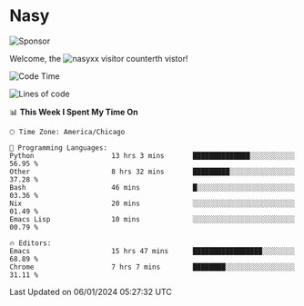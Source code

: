 # Nasy

<!--
<p align="center">
<img height="200" src="https://github-readme-stats.vercel.app/api?username=nasyxx&count_private=true&show_icons=true&theme=dracula&include_all_commits=true"/>
<img height="200" src="https://github-readme-stats.vercel.app/api/top-langs/?username=nasyxx&theme=dracula&hide=html,jupyter+notebook&count_private=true&show_icons=true"/>
</p>

  
----------------
-->

![Sponsor](https://img.shields.io/static/v1.svg?label=Sponsor&message=%E2%9D%A4&logo=GitHub&style=flat&color=pink)
 
Welcome, the ![nasyxx visitor counter](https://count.getloli.com/get/@nasyxx?theme=rule34)th vistor!
 
<!--START_SECTION:waka-->
![Code Time](http://img.shields.io/badge/Code%20Time-4%2C198%20hrs%2042%20mins-blue)

![Lines of code](https://img.shields.io/badge/From%20Hello%20World%20I%27ve%20Written-6.3%20million%20lines%20of%20code-blue)

📊 **This Week I Spent My Time On** 

```text
🕑︎ Time Zone: America/Chicago

💬 Programming Languages: 
Python                   13 hrs 3 mins       ██████████████░░░░░░░░░░░   56.95 % 
Other                    8 hrs 32 mins       █████████░░░░░░░░░░░░░░░░   37.28 % 
Bash                     46 mins             █░░░░░░░░░░░░░░░░░░░░░░░░   03.36 % 
Nix                      20 mins             ░░░░░░░░░░░░░░░░░░░░░░░░░   01.49 % 
Emacs Lisp               10 mins             ░░░░░░░░░░░░░░░░░░░░░░░░░   00.79 % 

🔥 Editors: 
Emacs                    15 hrs 47 mins      █████████████████░░░░░░░░   68.89 % 
Chrome                   7 hrs 7 mins        ████████░░░░░░░░░░░░░░░░░   31.11 % 
```


 Last Updated on 06/01/2024 05:27:32 UTC
<!--END_SECTION:waka-->

<!-- ![visitors](https://visitor-badge.laobi.icu/badge?page_id=nasyxx.nasyxx) -->
